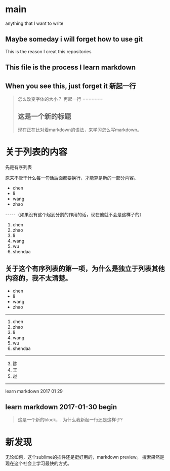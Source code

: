 # main
anything that I want to write
## Maybe someday i will forget how to use git
This is the reason I creat this repositories
## This file is the process I learn markdown
When you see this, just forget it
新起一行
---------------
>怎么改变字体的大小？
再起一行
=======
>## 这是一个新的标题
>现在正在比对着markdown的语法，来学习怎么写markdown。

关于列表的内容
=======
先是有序列表

原来不管干什么每一句话后面都要换行，才能算是新的一部分内容。

+ chen
+ li
+ wang
+ zhao

-----（如果没有这个起到分割的作用的话，现在他就不会是这样子的）


1. chen
2. zhao
3. li
4. wang
5. wu
6. shendaa

关于这个有序列表的第一项，为什么是独立于列表其他内容的，我不太清楚。
---
+ chen
+ li
+ wang
+ zhao

--------

1. chen
2. zhao
3. li
4. wang
5. wu
6. shendaa

-------

3. 陈
4. 王
5. 赵

-----
learn markdown  2017 01 29

learn markdown 2017-01-30 begin
-----------------------
>这是一个新的block，.
>为什么我新起一行还是这样子?

# 新发现

无论如何，这个sublime的插件还是挺好用的，markdown preview。
搜索果然是现在这个社会上学习最快的方式。